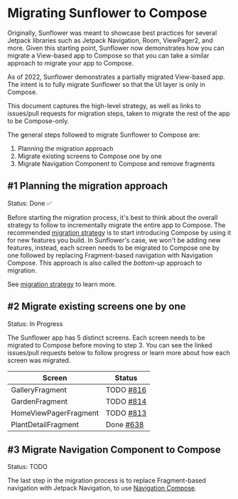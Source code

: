 # Migrating Sunflower to Compose

Originally, Sunflower was meant to showcase best practices for several Jetpack libraries such as Jetpack Navigation, Room, ViewPager2, and more. Given this starting point, Sunflower now demonstrates how you can migrate a View-based app to Compose so that you can take a similar approach to migrate your app to Compose.

As of 2022, Sunflower demonstrates a partially migrated View-based app. The intent is to fully migrate Sunflower so that the UI layer is only in Compose.

This document captures the high-level strategy, as well as links to issues/pull requests for migration steps, taken to migrate the rest of the app to be Compose-only.

The general steps followed to migrate Sunflower to Compose are:

1. Planning the migration approach
2. Migrate existing screens to Compose one by one
3. Migrate Navigation Component to Compose and remove fragments

## #1 Planning the migration approach

Status: Done ✅

Before starting the migration process, it's best to think about the overall strategy to follow to incrementally migrate the entire app to Compose. The recommended [migration strategy](https://developer.android.com/jetpack/compose/interop/migration-strategy) is to start introducing Compose by using it for new features you build. In Sunflower's case, we won't be adding new features, instead, each screen needs to be migrated to Compose one by one followed by replacing Fragment-based navigation with Navigation Compose. This approach is also called the *bottom-up* approach to migration.

See [migration strategy](https://developer.android.com/jetpack/compose/interop/migration-strategy) to learn more.

## #2 Migrate existing screens one by one

Status: In Progress

The Sunflower app has 5 distinct screens. Each screen needs to be migrated to Compose before moving to step 3. You can see the linked issues/pull requests below to follow progress or learn more about how each screen was migrated. 

| Screen  | Status |
| ------- | -------|
| GalleryFragment | TODO [#816](https://github.com/android/sunflower/issues/816) |
| GardenFragment | TODO [#814](https://github.com/android/sunflower/issues/814) |
| HomeViewPagerFragment | TODO [#813](https://github.com/android/sunflower/issues/813) |
| PlantDetailFragment | Done [#638](https://github.com/android/sunflower/pull/638) |
   
## #3 Migrate Navigation Component to Compose

Status: TODO

The last step in the migration process is to replace Fragment-based navigation with Jetpack Navigation, to use [Navigation Compose](https://developer.android.com/jetpack/compose/navigation).